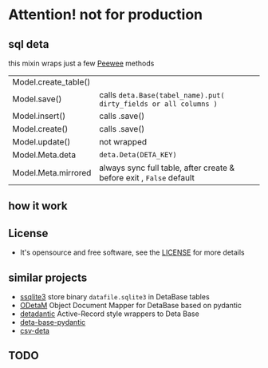 
# Attention! not for production
## sql deta

this mixin wraps just a few [Peewee](https://docs.peewee-orm.com/) methods

|     |     |
| --- | --- |
| Model.create_table() |  |
| Model.save() | calls `deta.Base(tabel_name).put( dirty_fields or all columns )` |
| Model.insert() | calls .save() |
| Model.create() | calls .save() |
| Model.update() | not wrapped |
| Model.Meta.deta | `deta.Deta(DETA_KEY)` |
| Model.Meta.mirrored | always sync full table, after create & before exit , `False` default |

## how it work
<!--
no complete match
approximate mirroring
has limited compatibility

create
insert
update
save

load
dump
-->

## License
* It's opensource and free software, see the [LICENSE](LICENSE) for more details

## similar projects
* [ssqlite3](https://github.com/jnsougata/space-sqlite3/) store binary `datafile.sqlite3` in DetaBase tables
* [ODetaM](https://github.com/rickh94/ODetaM/) Object Document Mapper for DetaBase based on pydantic
* [detadantic](https://github.com/Jay184/detadantic/) Active-Record style wrappers to Deta Base
* [deta-base-pydantic](https://github.com/papalotis/deta-base-pydantic/) 
* [csv-deta](https://pypi.org/project/csv-deta/)  

## TODO
